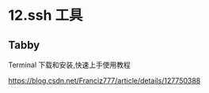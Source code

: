 # 12.ssh 工具

## Tabby

Terminal 下载和安装,快速上手使用教程

https://blog.csdn.net/Franciz777/article/details/127750388
